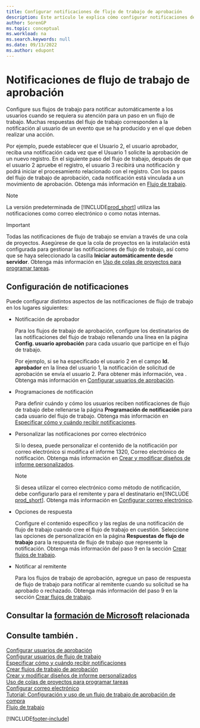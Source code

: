 ```yaml
---
title: Configurar notificaciones de flujo de trabajo de aprobación
description: Este artículo le explica cómo configurar notificaciones de flujo de trabajo para alertar a un usuario de que ha ocurrido un evento al que debe reaccionar; se requiere una respuesta de flujo de trabajo.
author: SorenGP
ms.topic: conceptual
ms.workload: na
ms.search.keywords: null
ms.date: 09/13/2022
ms.author: edupont
---
```

# <a name="approval-workflow-notifications"></a><a name="approval-workflow-notifications"></a><a name="approval-workflow-notifications"></a>Notificaciones de flujo de trabajo de aprobación

Configure sus flujos de trabajo para notificar automáticamente a los usuarios cuando se requiera su atención para un paso en un flujo de trabajo. Muchas respuestas del flujo de trabajo corresponden a la notificación al usuario de un evento que se ha producido y en el que deben realizar una acción.

Por ejemplo, puede establecer que el Usuario 2, el usuario aprobador, reciba una notificación cada vez que el Usuario 1 solicite la aprobación de un nuevo registro. En el siguiente paso del flujo de trabajo, después de que el usuario 2 apruebe el registro, el usuario 3 recibirá una notificación y podrá iniciar el procesamiento relacionado con el registro. Con los pasos del flujo de trabajo de aprobación, cada notificación está vinculada a un movimiento de aprobación. Obtenga más información en [Flujo de trabajo](across-workflow.md).  

> [!NOTE]  
> La versión predeterminada de [!INCLUDE[prod_short](includes/prod_short.md)] utiliza las notificaciones como correo electrónico o como notas internas.  

> [!IMPORTANT]  
> Todas las notificaciones de flujo de trabajo se envían a través de una cola de proyectos. Asegúrese de que la cola de proyectos en la instalación está configurada para gestionar las notificaciones de flujo de trabajo, así como que se haya seleccionado la casilla **Iniciar automáticamente desde servidor**. Obtenga más información en [Uso de colas de proyectos para programar tareas](admin-job-queues-schedule-tasks.md).

## <a name="set-up-notifications"></a><a name="set-up-notifications"></a><a name="set-up-notifications"></a>Configuración de notificaciones

Puede configurar distintos aspectos de las notificaciones de flujo de trabajo en los lugares siguientes:  

* Notificación de aprobador

  Para los flujos de trabajo de aprobación, configure los destinatarios de las notificaciones del flujo de trabajo rellenando una línea en la página **Config. usuario aprobación** para cada usuario que participe en el flujo de trabajo.  

  Por ejemplo, si se ha especificado el usuario 2 en el campo **Id. aprobador** en la línea del usuario 1, la notificación de solicitud de aprobación se envía el usuario 2. Para obtener más información, vea . Obtenga más información en [Configurar usuarios de aprobación](across-how-to-set-up-approval-users.md). 
  
* Programaciones de notificación

  Para definir cuándo y cómo los usuarios reciben notificaciones de flujo de trabajo debe rellenarse la página **Programación de notificación** para cada usuario del flujo de trabajo. Obtenga más información en [Especificar cómo y cuándo recibir notificaciones](across-how-to-specify-when-and-how-to-receive-notifications.md). 
  
* Personalizar las notificaciones por correo electrónico

  Si lo desea, puede personalizar el contenido de la notificación por correo electrónico si modifica el informe 1320, Correo electrónico de notificación. Obtenga más información en [Crear y modificar diseños de informe personalizados](ui-how-create-custom-report-layout.md).  

  > [!NOTE]
  > Si desea utilizar el correo electrónico como método de notificación, debe configurarlo para el remitente y para el destinatario en[!INCLUDE [prod_short](includes/prod_short.md)]. Obtenga más información en [Configurar correo electrónico](admin-how-setup-email.md).
  
* Opciones de respuesta

  Configure el contenido específico y las reglas de una notificación de flujo de trabajo cuando cree el flujo de trabajo en cuestión. Seleccione las opciones de personalización en la página **Respuestas de flujo de trabajo** para la respuesta de flujo de trabajo que represente la notificación. Obtenga más información del paso 9 en la sección [Crear flujos de trabajo](across-how-to-create-workflows.md#to-create-a-workflow). 
  
* Notificar al remitente

  Para los flujos de trabajo de aprobación, agregue un paso de respuesta de flujo de trabajo para notificar al remitente cuando su solicitud se ha aprobado o rechazado. Obtenga más información del paso 9 en la sección [Crear flujos de trabajo](across-how-to-create-workflows.md#to-create-a-workflow).   

## <a name="see-related-microsoft-training"></a><a name="see-related-microsoft-training"></a><a name="see-related-microsoft-training"></a>Consultar la [formación de Microsoft](/training/modules/create-workflows/) relacionada

## <a name="see-also"></a><a name="see-also"></a><a name="see-also"></a>Consulte también .

[Configurar usuarios de aprobación](across-how-to-set-up-approval-users.md)  
[Configurar usuarios de flujo de trabajo](across-how-to-set-up-workflow-users.md)  
[Especificar cómo y cuándo recibir notificaciones](across-how-to-specify-when-and-how-to-receive-notifications.md)  
[Crear flujos de trabajo de aprobación](across-how-to-create-workflows.md)  
[Crear y modificar diseños de informe personalizados](ui-how-create-custom-report-layout.md)  
[Uso de colas de proyectos para programar tareas](admin-job-queues-schedule-tasks.md)  
[Configurar correo electrónico](admin-how-setup-email.md)  
[Tutorial: Configuración y uso de un flujo de trabajo de aprobación de compra](walkthrough-setting-up-and-using-a-purchase-approval-workflow.md)  
[Flujo de trabajo](across-workflow.md)  

[!INCLUDE[footer-include](includes/footer-banner.md)]
